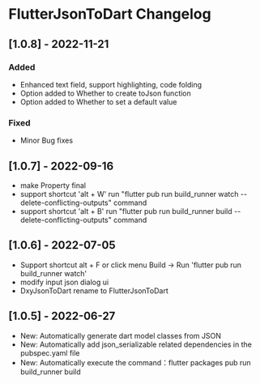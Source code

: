 <!-- Keep a Changelog guide -> https://keepachangelog.com -->

# FlutterJsonToDart Changelog


## [1.0.8] - 2022-11-21
### Added
- Enhanced text field, support highlighting, code folding
- Option added to Whether to create toJson function
- Option added to Whether to set a default value

### Fixed
- Minor Bug fixes

## [1.0.7] - 2022-09-16

- make Property final
- support shortcut 'alt + W' run "flutter pub run build_runner watch --delete-conflicting-outputs" command
- support shortcut 'alt + B' run "flutter pub run build_runner build --delete-conflicting-outputs" command


## [1.0.6] - 2022-07-05

- Support shortcut alt + F  or click menu Build -> Run 'flutter pub run build_runner watch'
- modify input json dialog ui
- DxyJsonToDart rename to FlutterJsonToDart


## [1.0.5] - 2022-06-27

- New: Automatically generate dart model classes from JSON
- New: Automatically add json_serializable related dependencies in the pubspec.yaml file
- New: Automatically execute the command：flutter packages pub run build_runner build
